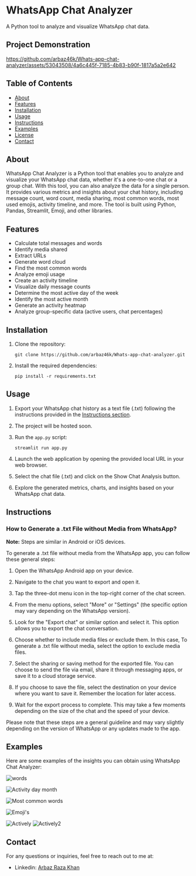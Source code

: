 # WhatsApp Chat Analyzer

A Python tool to analyze and visualize WhatsApp chat data.

## Project Demonstration
https://github.com/arbaz46k/Whats-app-chat-analyzer/assets/53043508/4a6c445f-7185-4b83-b90f-1817a5a2e642

## Table of Contents

- [About](#about)
- [Features](#features)
- [Installation](#installation)
- [Usage](#usage)
- [Instructions](#instructions)
- [Examples](#examples)
- [License](#license)
- [Contact](#contact)

## About

WhatsApp Chat Analyzer is a Python tool that enables you to analyze and visualize your WhatsApp chat data, whether it's a one-to-one chat or a group chat. With this tool, you can also analyze the data for a single person. It provides various metrics and insights about your chat history, including message count, word count, media sharing, most common words, most used emojis, activity timeline, and more. The tool is built using Python, Pandas, Streamlit, Emoji, and other libraries.

## Features

- Calculate total messages and words
- Identify media shared
- Extract URLs
- Generate word cloud
- Find the most common words
- Analyze emoji usage
- Create an activity timeline
- Visualize daily message counts
- Determine the most active day of the week
- Identify the most active month
- Generate an activity heatmap
- Analyze group-specific data (active users, chat percentages)

## Installation

1. Clone the repository:

   ```shell
   git clone https://github.com/arbaz46k/Whats-app-chat-analyzer.git
   ```

2. Install the required dependencies:

   ```shell
   pip install -r requirements.txt
   ```

## Usage

1. Export your WhatsApp chat history as a text file (.txt) following the instructions provided in the [Instructions section](#instructions).

2. The project will be hosted soon.

3. Run the `app.py` script:

   ```shell
   streamlit run app.py
   ```

4. Launch the web application by opening the provided local URL in your web browser.

5. Select the chat file (.txt) and click on the Show Chat Analysis button.

6. Explore the generated metrics, charts, and insights based on your WhatsApp chat data.

## Instructions

### How to Generate a .txt File without Media from WhatsApp?

**Note:** Steps are similar in Android or iOS devices.

To generate a .txt file without media from the WhatsApp app, you can follow these general steps:

1. Open the WhatsApp Android app on your device.

2. Navigate to the chat you want to export and open it.

3. Tap the three-dot menu icon in the top-right corner of the chat screen.

4. From the menu options, select "More" or "Settings" (the specific option may vary depending on the WhatsApp version).

5. Look for the "Export chat" or similar option and select it. This option allows you to export the chat conversation.

6. Choose whether to include media files or exclude them. In this case, To generate a .txt file without media, select the option to exclude media files.

7. Select the sharing or saving method for the exported file. You can choose to send the file via email, share it through messaging apps, or save it to a cloud storage service.

8. If you choose to save the file, select the destination on your device where you want to save it. Remember the location for later access.

9. Wait for the export process to complete. This may take a few moments depending on the size of the chat and the speed of your device.

Please note that these steps are a general guideline and may vary slightly depending on the version of WhatsApp or any updates made to the app.

## Examples

Here are some examples of the insights you can obtain using WhatsApp Chat Analyzer:


![words](https://github.com/arbaz46k/Whats-app-chat-analyzer/assets/53043508/974c7a62-e699-4811-bde3-875d6ca19611)


![Activity day month](https://github.com/arbaz46k/Whats-app-chat-analyzer/assets/53043508/059ad8dd-8de9-4830-a372-fba9c83624a3)


![Most common words](https://github.com/arbaz46k/Whats-app-chat-analyzer/assets/53043508/90801867-9742-4152-aea4-4958df8e4ad8)


![Emoji's](https://github.com/arbaz46k/Whats-app-chat-analyzer/assets/53043508/fb40e939-f1fb-43ae-bcdd-dee6cc172f61)


![Actively](https://github.com/arbaz46k/Whats-app-chat-analyzer/assets/53043508/cfd4a69b-8175-4d1d-9fd7-9b538e16d233)
![Actively2](https://github.com/arbaz46k/Whats-app-chat-analyzer/assets/53043508/2384ff5e-c428-4dab-9ac4-914f06398911)


## Contact


For any questions or inquiries, feel free to reach out to me at:

- Linkedin: [Arbaz Raza Khan](https://www.linkedin.com/in/arbaz-raza-khan-b22a79257/)
